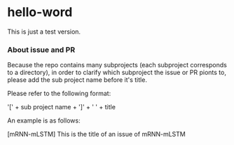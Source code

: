 # hello-word
This is just a test version.
### About issue and PR
Because the repo contains many subprojects (each subproject corresponds to a directory), in order to clarify which subproject the issue or PR pionts to, please add the sub project name before it's title. 

Please refer to the following format:

'[' + sub project name + ']' + ' ' + title

An example is as follows:

[mRNN-mLSTM] This is the title of an issue of mRNN-mLSTM



